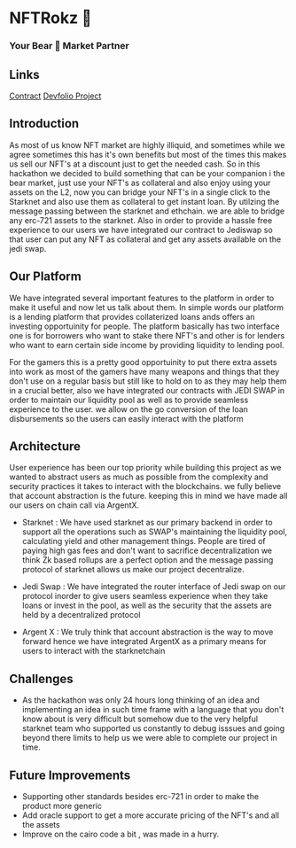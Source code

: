 # NFTRokz 🤘
### Your Bear 🐻 Market Partner

## Links
[Contract](https://github.com/harshu4/NFTRokz-Contract)
[Devfolio Project](https://devfolio.co/projects/nftrokz-347c)


## Introduction

As most of us know NFT market are highly illiquid, and sometimes while we agree sometimes this has it's own benefits but most of the times this makes us sell our NFT's at a discount just to get the needed cash. So in this hackathon we decided to build something that can be your companion i the bear market, just use your NFT's as collateral and also enjoy using your assets on the L2, now you can bridge your NFT's in a single click to the Starknet and also use them as collateral to get instant loan. By utilzing the message passing between the starknet and ethchain. we are able to bridge any erc-721 assets to the starknet. Also in order to provide a hassle free experience to our users we have integrated our contract to Jediswap so that user can put any NFT as collateral and get any assets available on the jedi swap.

## Our Platform 

We have integrated several important features to the platform in order  to make it useful and now let us talk about them. In simple words our platform is a lending platform that provides collaterized loans ands  offers an investing opportuinity for people. The platform basically has two interface one is for borrowers who  want to stake there NFT's and other is for lenders who want to earn certain side income by providing liquidity to lending pool. 

For the gamers this is a pretty good opportuinity to put there extra assets into work as most of the gamers have many weapons and things that they don't use on a regular basis but still like to hold on to as they may help them in a crucial better, also we have integrated our contracts with JEDI SWAP in order to maintain our liquidity pool as well as to provide seamless experience to the user. we allow on the go conversion of the loan disbursements so the users can easily interact with the platform

## Architecture

User experience has been our top priority while building this project as we wanted to abstract users as much as possible from the complexity and security practices it takes to interact with the blockchains. we fully believe that account abstraction is the future. keeping this in mind we have made all our users on chain call via ArgentX. 

- Starknet : We have used starknet as our primary backend in order to support all the operations such as SWAP's maintaining the liquidity pool, calculating yield and other management things. People are tired of paying high gas fees and don't want to sacrifice decentralization we think Zk based rollups are a perfect option and the message passing protocol of starknet allows us make our project decentralize.

- Jedi Swap : We have integrated the router interface of Jedi swap on our protocol inorder to give users seamless experience when they take loans or invest in the pool, as well as the security that the assets are held by a decentralized protocol 

- Argent X : We truly think that account abstraction is the way to move forward hence we have integrated ArgentX as a primary means for users to interact with the starknetchain

## Challenges 

- As the hackathon was only 24 hours long thinking of an idea and implementing an idea in such time frame with a language that you don't know about is very difficult but somehow due to the very helpful starknet team who supported us constantly to debug isssues and going beyond there limits to help us we were able to complete our project in time.


## Future Improvements 

- Supporting other standards besides erc-721 in order to make the product more generic 
- Add oracle support to get a more accurate pricing of the NFT's and all the assets 
- Improve on the cairo code a bit , was made in a hurry.
